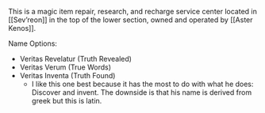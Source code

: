 This is a magic item repair, research, and recharge service center located in [[Sev’reon]] in the top of the lower section, owned and operated by [[Aster Kenos]].

Name Options:
- Veritas Revelatur (Truth Revealed)
- Veritas Verum (True Words)
- Veritas Inventa (Truth Found)
	- I like this one best because it has the most to do with what he does: Discover and invent. The downside is that his name is derived from greek but this is latin.